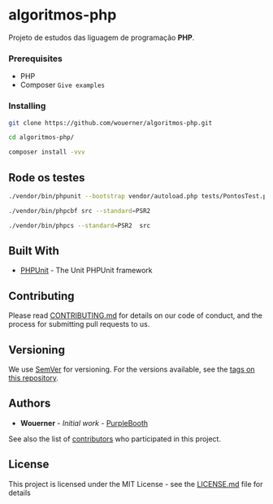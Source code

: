 # algoritmos-php

Projeto de estudos das liguagem de programação **PHP**.

### Prerequisites

* PHP
* Composer
``
Give examples
``

### Installing


```sh
git clone https://github.com/wouerner/algoritmos-php.git
```

```sh
cd algoritmos-php/
```

```sh
composer install -vvv
```

## Rode os testes
```sh
./vendor/bin/phpunit --bootstrap vendor/autoload.php tests/PontosTest.php

```
```sh
./vendor/bin/phpcbf src --standard=PSR2 
```
```sh
./vendor/bin/phpcs --standard=PSR2  src
```

## Built With

* [PHPUnit](https://phpunit.de/) - The Unit PHPUnit framework

## Contributing

Please read [CONTRIBUTING.md](https://gist.github.com/PurpleBooth/b24679402957c63ec426) for details on our code of conduct, and the process for submitting pull requests to us.

## Versioning

We use [SemVer](http://semver.org/) for versioning. For the versions available, see the [tags on this repository](https://github.com/your/project/tags). 

## Authors

* **Wouerner** - *Initial work* - [PurpleBooth](https://github.com/wouerner)

See also the list of [contributors](https://github.com/your/project/contributors) who participated in this project.

## License

This project is licensed under the MIT License - see the [LICENSE.md](LICENSE.md) file for details
